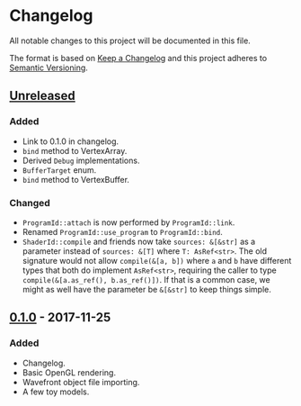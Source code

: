 # Changelog

All notable changes to this project will be documented in this file.

The format is based on [Keep a Changelog](http://keepachangelog.com/en/1.0.0/)
and this project adheres to [Semantic Versioning](http://semver.org/spec/v2.0.0.html).

## [Unreleased]
### Added
- Link to 0.1.0 in changelog.
- `bind` method to VertexArray.
- Derived `Debug` implementations.
- `BufferTarget` enum.
- `bind` method to VertexBuffer.

### Changed
- `ProgramId::attach` is now performed by `ProgramId::link`.
- Renamed `ProgramId::use_program` to `ProgramId::bind`.
- `ShaderId::compile` and friends now take `sources: &[&str]` as a parameter
  instead of `sources: &[T]` where `T: AsRef<str>`. The old signature would not
  allow `compile(&[a, b])` where `a` and `b` have different types that both do
  implement `AsRef<str>`, requiring the caller to type `compile(&[a.as_ref(),
  b.as_ref()])`. If that is a common case, we might as well have the parameter
  be `&[&str]` to keep things simple.

## [0.1.0] - 2017-11-25
### Added
- Changelog.
- Basic OpenGL rendering.
- Wavefront object file importing.
- A few toy models.

[Unreleased]: https://github.com/mickvangelderen/opengl-rust/compare/v0.1.0...HEAD
[0.1.0]: https://github.com/mickvangelderen/opengl-rust/tree/v0.1.0
